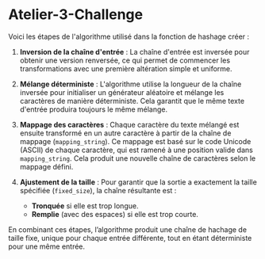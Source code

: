 # Atelier-3-Challenge

Voici les étapes de l'algorithme utilisé dans la fonction de hashage créer :

1. **Inversion de la chaîne d'entrée** : 
   La chaîne d'entrée est inversée pour obtenir une version renversée, ce qui permet de commencer les transformations avec une première altération simple et uniforme.

2. **Mélange déterministe** :
   L'algorithme utilise la longueur de la chaîne inversée pour initialiser un générateur aléatoire et mélange les caractères de manière déterministe. Cela garantit que le même texte d'entrée produira toujours le même mélange.

3. **Mappage des caractères** :
   Chaque caractère du texte mélangé est ensuite transformé en un autre caractère à partir de la chaîne de mappage (`mapping_string`). Ce mappage est basé sur le code Unicode (ASCII) de chaque caractère, qui est ramené à une position valide dans `mapping_string`. Cela produit une nouvelle chaîne de caractères selon le mappage défini.

4. **Ajustement de la taille** :
   Pour garantir que la sortie a exactement la taille spécifiée (`fixed_size`), la chaîne résultante est :
   - **Tronquée** si elle est trop longue.
   - **Remplie** (avec des espaces) si elle est trop courte.

En combinant ces étapes, l’algorithme produit une chaîne de hachage de taille fixe, unique pour chaque entrée différente, tout en étant déterministe pour une même entrée.
